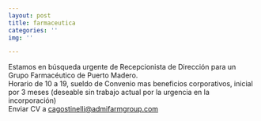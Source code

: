 ```yaml
---
layout: post
title: farmaceutica
categories: ''
img: ''

---
```

Estamos en búsqueda urgente de Recepcionista de Dirección para un Grupo Farmacéutico de Puerto Madero.  
Horario de 10 a 19, sueldo de Convenio mas beneficios corporativos, inicial por 3 meses (deseable sin trabajo actual por la urgencia en la incorporación)  
Enviar CV a cagostinelli@admifarmgroup.com